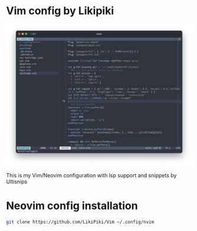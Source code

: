 # Vim config by Likipiki

<img src="https://raw.githubusercontent.com/LikiPiki/Vim/master/screenshot.png"/>

This is my Vim/Neovim configuration with lsp support and snippets by Ultisnips

# Neovim config installation
```bash
git clone https://github.com/LikiPiki/Vim ~/.config/nvim
```

